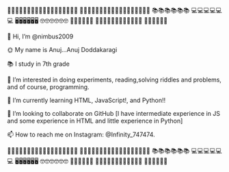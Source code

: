 👨🏻‍💻👨🏻‍💻👨🏻‍💻👨🏻‍💻👨🏻‍💻👨🏻‍💻
👨🏻‍🎓👨🏻‍🎓👨🏻‍🎓👨🏻‍🎓👨🏻‍🎓👨🏻‍🎓
📚📚📚📚📚📚
💻💻💻💻💻💻
🖥️🖥️🖥️🖥️🖥️🖥️
🤓🤓🤓🤓🤓🤓
🧲🔬🔭🧲🔬🔭
👨‍🔬👨‍🔬👨‍🔬👨‍🔬👨‍🔬👨‍🔬
🌟🌟🌟🌟🌟🌟


👋 Hi, I’m @nimbus2009

🌞 My name is Anuj...Anuj Doddakaragi

📚 I study in 7th grade

👀 I’m interested in doing experiments, reading,solving riddles and problems, and of course, programming.

🌱 I’m currently learning HTML, JavaScript!, and Python!!

💞️ I’m looking to collaborate on GitHub [I have intermediate experience in JS and some experience in HTML and little experience in Python]

📫 How to reach me on Instagram: @Infinity_747474.


👨🏻‍💻👨🏻‍💻👨🏻‍💻👨🏻‍💻👨🏻‍💻👨🏻‍💻
👨🏻‍🎓👨🏻‍🎓👨🏻‍🎓👨🏻‍🎓👨🏻‍🎓👨🏻‍🎓
📚📚📚📚📚📚
💻💻💻💻💻💻
🖥️🖥️🖥️🖥️🖥️🖥️
🤓🤓🤓🤓🤓🤓
🧲🔬🔭🧲🔬🔭
👨‍🔬👨‍🔬👨‍🔬👨‍🔬👨‍🔬👨‍🔬
🌟🌟🌟🌟🌟🌟

